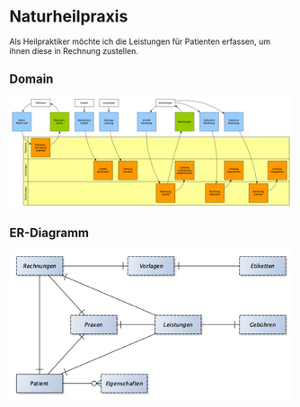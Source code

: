 # Naturheilpraxis

Als Heilpraktiker möchte ich die Leistungen für Patienten erfassen, um ihnen
diese in Rechnung zustellen.

## Domain

![Domain](./domain.png)

## ER-Diagramm

![ER-Diagramm](./er-diagram.png)

